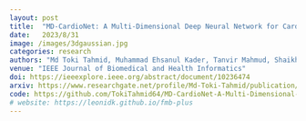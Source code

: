 ```yaml
---
layout: post
title:  "MD-CardioNet: A Multi-Dimensional Deep Neural Network for Cardiovascular Disease Diagnosis from Electrocardiogram"
date:   2023/8/31
image: /images/3dgaussian.jpg
categories: research
authors: "Md Toki Tahmid, Muhammad Ehsanul Kader, Tanvir Mahmud, Shaikh Anowarul Fattah"
venue: "IEEE Journal of Biomedical and Health Informatics"
doi: https://ieeexplore.ieee.org/abstract/document/10236474
arxiv: https://www.researchgate.net/profile/Md-Toki-Tahmid/publication/373554074_MD-CardioNet_A_Multi-Dimensional_Deep_Neural_Network_for_Cardiovascular_Disease_Diagnosis_from_Electrocardiogram/links/6505cbe1ca19e8355c9743a6/MD-CardioNet-A-Multi-Dimensional-Deep-Neural-Network-for-Cardiovascular-Disease-Diagnosis-From-Electrocardiogram.pdf
code: https://github.com/TokiTahmid64/MD-CardioNet-A-Multi-Dimensional-Deep-Neural-Network-for-Cardiovascular-Disease-Diagnosis
# website: https://leonidk.github.io/fmb-plus
---
```

